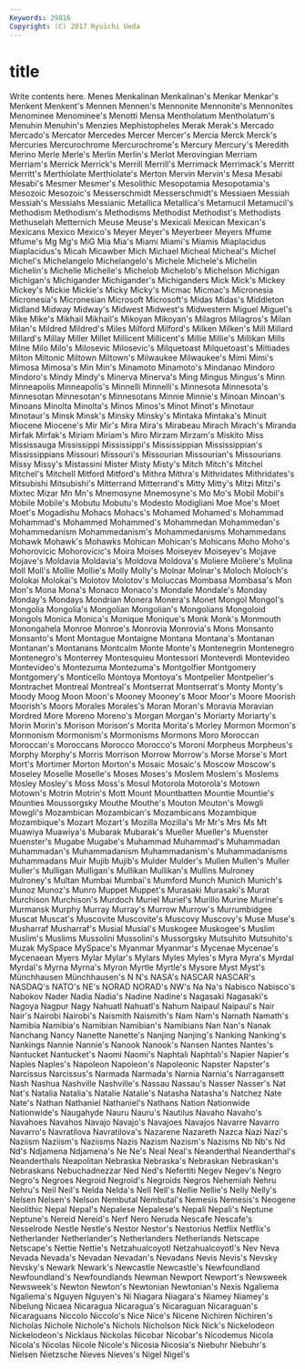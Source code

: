 ```yaml
---
Keywords: 29816 
Copyright: (C) 2017 Ryuichi Ueda
---
```


# title

Write contents here.
Menes Menkalinan Menkalinan's Menkar Menkar's
Menkent Menkent's Mennen Mennen's Mennonite Mennonite's Mennonites Menominee Menominee's Menotti
Mensa Mentholatum Mentholatum's Menuhin Menuhin's Menzies Mephistopheles Merak Merak's Mercado
Mercado's Mercator Mercedes Mercer Mercer's Mercia Merck Merck's Mercuries Mercurochrome
Mercurochrome's Mercury Mercury's Meredith Merino Merle Merle's Merlin Merlin's Merlot
Merovingian Merriam Merriam's Merrick Merrick's Merrill Merrill's Merrimack Merrimack's Merritt
Merritt's Merthiolate Merthiolate's Merton Mervin Mervin's Mesa Mesabi Mesabi's Mesmer
Mesmer's Mesolithic Mesopotamia Mesopotamia's Mesozoic Mesozoic's Messerschmidt Messerschmidt's Messiaen Messiah
Messiah's Messiahs Messianic Metallica Metallica's Metamucil Metamucil's Methodism Methodism's Methodisms
Methodist Methodist's Methodists Methuselah Metternich Meuse Meuse's Mexicali Mexican Mexican's
Mexicans Mexico Mexico's Meyer Meyer's Meyerbeer Meyers Mfume Mfume's Mg
Mg's MiG Mia Mia's Miami Miami's Miamis Miaplacidus Miaplacidus's Micah
Micawber Mich Michael Micheal Micheal's Michel Michel's Michelangelo Michelangelo's Michele
Michele's Michelin Michelin's Michelle Michelle's Michelob Michelob's Michelson Michigan Michigan's
Michigander Michigander's Michiganders Mick Mick's Mickey Mickey's Mickie Mickie's Micky
Micky's Micmac Micmac's Micronesia Micronesia's Micronesian Microsoft Microsoft's Midas Midas's
Middleton Midland Midway Midway's Midwest Midwest's Midwestern Miguel Miguel's Mike
Mike's Mikhail Mikhail's Mikoyan Mikoyan's Milagros Milagros's Milan Milan's Mildred
Mildred's Miles Milford Milford's Milken Milken's Mill Millard Millard's Millay
Miller Millet Millicent Millicent's Millie Millie's Millikan Mills Milne Milo
Milo's Milosevic Milosevic's Milquetoast Milquetoast's Miltiades Milton Miltonic Miltown Miltown's
Milwaukee Milwaukee's Mimi Mimi's Mimosa Mimosa's Min Min's Minamoto Minamoto's
Mindanao Mindoro Mindoro's Mindy Mindy's Minerva Minerva's Ming Mingus Mingus's
Minn Minneapolis Minneapolis's Minnelli Minnelli's Minnesota Minnesota's Minnesotan Minnesotan's Minnesotans
Minnie Minnie's Minoan Minoan's Minoans Minolta Minolta's Minos Minos's Minot
Minot's Minotaur Minotaur's Minsk Minsk's Minsky Minsky's Mintaka Mintaka's Minuit
Miocene Miocene's Mir Mir's Mira Mira's Mirabeau Mirach Mirach's Miranda
Mirfak Mirfak's Miriam Miriam's Miro Mirzam Mirzam's Miskito Miss Mississauga
Mississippi Mississippi's Mississippian Mississippian's Mississippians Missouri Missouri's Missourian Missourian's Missourians
Missy Missy's Mistassini Mister Misty Misty's Mitch Mitch's Mitchel Mitchel's
Mitchell Mitford Mitford's Mithra Mithra's Mithridates Mithridates's Mitsubishi Mitsubishi's Mitterrand
Mitterrand's Mitty Mitty's Mitzi Mitzi's Mixtec Mizar Mn Mn's Mnemosyne
Mnemosyne's Mo Mo's Mobil Mobil's Mobile Mobile's Mobutu Mobutu's Modesto
Modigliani Moe Moe's Moet Moet's Mogadishu Mohacs Mohacs's Mohamed Mohamed's
Mohammad Mohammad's Mohammed Mohammed's Mohammedan Mohammedan's Mohammedanism Mohammedanism's Mohammedanisms Mohammedans
Mohawk Mohawk's Mohawks Mohican Mohican's Mohicans Moho Moho's Mohorovicic Mohorovicic's
Moira Moises Moiseyev Moiseyev's Mojave Mojave's Moldavia Moldavia's Moldova Moldova's
Moliere Moliere's Molina Moll Moll's Mollie Mollie's Molly Molly's Molnar
Molnar's Moloch Moloch's Molokai Molokai's Molotov Molotov's Moluccas Mombasa Mombasa's
Mon Mon's Mona Mona's Monaco Monaco's Mondale Mondale's Monday Monday's
Mondays Mondrian Monera Monera's Monet Mongol Mongol's Mongolia Mongolia's Mongolian
Mongolian's Mongolians Mongoloid Mongols Monica Monica's Monique Monique's Monk Monk's
Monmouth Monongahela Monroe Monroe's Monrovia Monrovia's Mons Monsanto Monsanto's Mont
Montague Montaigne Montana Montana's Montanan Montanan's Montanans Montcalm Monte Monte's
Montenegrin Montenegro Montenegro's Monterrey Montesquieu Montessori Monteverdi Montevideo Montevideo's Montezuma
Montezuma's Montgolfier Montgomery Montgomery's Monticello Montoya Montoya's Montpelier Montpelier's Montrachet
Montreal Montreal's Montserrat Montserrat's Monty Monty's Moody Moog Moon Moon's
Mooney Mooney's Moor Moor's Moore Moorish Moorish's Moors Morales Morales's
Moran Moran's Moravia Moravian Mordred More Moreno Moreno's Morgan Morgan's
Moriarty Moriarty's Morin Morin's Morison Morison's Morita Morita's Morley Mormon
Mormon's Mormonism Mormonism's Mormonisms Mormons Moro Moroccan Moroccan's Moroccans Morocco
Morocco's Moroni Morpheus Morpheus's Morphy Morphy's Morris Morrison Morrow Morrow's
Morse Morse's Mort Mort's Mortimer Morton Morton's Mosaic Mosaic's Moscow
Moscow's Moseley Moselle Moselle's Moses Moses's Moslem Moslem's Moslems Mosley
Mosley's Moss Moss's Mosul Motorola Motorola's Motown Motown's Motrin Motrin's
Mott Mount Mountbatten Mountie Mountie's Mounties Moussorgsky Mouthe Mouthe's Mouton
Mouton's Mowgli Mowgli's Mozambican Mozambican's Mozambicans Mozambique Mozambique's Mozart Mozart's
Mozilla Mozilla's Mr Mr's Mrs Ms Mt Muawiya Muawiya's Mubarak
Mubarak's Mueller Mueller's Muenster Muenster's Mugabe Mugabe's Muhammad Muhammad's Muhammadan
Muhammadan's Muhammadanism Muhammadanism's Muhammadanisms Muhammadans Muir Mujib Mujib's Mulder Mulder's
Mullen Mullen's Muller Muller's Mulligan Mulligan's Mullikan Mullikan's Mullins Mulroney
Mulroney's Multan Mumbai Mumbai's Mumford Munch Munich Munich's Munoz Munoz's
Munro Muppet Muppet's Murasaki Murasaki's Murat Murchison Murchison's Murdoch Muriel
Muriel's Murillo Murine Murine's Murmansk Murphy Murray Murray's Murrow Murrow's
Murrumbidgee Muscat Muscat's Muscovite Muscovite's Muscovy Muscovy's Muse Muse's Musharraf
Musharraf's Musial Musial's Muskogee Muskogee's Muslim Muslim's Muslims Mussolini Mussolini's
Mussorgsky Mutsuhito Mutsuhito's Muzak MySpace MySpace's Myanmar Myanmar's Mycenae Mycenae's
Mycenaean Myers Mylar Mylar's Mylars Myles Myles's Myra Myra's Myrdal
Myrdal's Myrna Myrna's Myron Myrtle Myrtle's Mysore Myst Myst's Münchhausen
Münchhausen's N N's NASA's NASCAR NASCAR's NASDAQ's NATO's NE's NORAD
NORAD's NW's Na Na's Nabisco Nabisco's Nabokov Nader Nadia Nadia's
Nadine Nadine's Nagasaki Nagasaki's Nagoya Nagpur Nagy Nahuatl Nahuatl's Nahum
Naipaul Naipaul's Nair Nair's Nairobi Nairobi's Naismith Naismith's Nam Nam's
Namath Namath's Namibia Namibia's Namibian Namibian's Namibians Nan Nan's Nanak
Nanchang Nancy Nanette Nanette's Nanjing Nanjing's Nanking Nanking's Nankings Nannie
Nannie's Nanook Nanook's Nansen Nantes Nantes's Nantucket Nantucket's Naomi Naomi's
Naphtali Naphtali's Napier Napier's Naples Naples's Napoleon Napoleon's Napoleonic Napster
Napster's Narcissus Narcissus's Narmada Narmada's Narnia Narnia's Narragansett Nash Nashua
Nashville Nashville's Nassau Nassau's Nasser Nasser's Nat Nat's Natalia Natalia's
Natalie Natalie's Natasha Natasha's Natchez Nate Nate's Nathan Nathaniel Nathaniel's
Nathans Nation Nationwide Nationwide's Naugahyde Nauru Nauru's Nautilus Navaho Navaho's
Navahoes Navahos Navajo Navajo's Navajoes Navajos Navarre Navarro Navarro's Navratilova
Navratilova's Nazarene Nazareth Nazca Nazi Nazi's Naziism Naziism's Naziisms Nazis
Nazism Nazism's Nazisms Nb Nb's Nd Nd's Ndjamena Ndjamena's Ne
Ne's Neal Neal's Neanderthal Neanderthal's Neanderthals Neapolitan Nebraska Nebraska's Nebraskan
Nebraskan's Nebraskans Nebuchadnezzar Ned Ned's Nefertiti Negev Negev's Negro Negro's
Negroes Negroid Negroid's Negroids Negros Nehemiah Nehru Nehru's Neil Neil's
Nelda Nelda's Nell Nell's Nellie Nellie's Nelly Nelly's Nelsen Nelsen's
Nelson Nembutal Nembutal's Nemesis Nemesis's Neogene Neolithic Nepal Nepal's Nepalese
Nepalese's Nepali Nepali's Neptune Neptune's Nereid Nereid's Nerf Nero Neruda
Nescafe Nescafe's Nesselrode Nestle Nestle's Nestor Nestor's Nestorius Netflix Netflix's
Netherlander Netherlander's Netherlanders Netherlands Netscape Netscape's Nettie Nettie's Netzahualcoyotl Netzahualcoyotl's
Nev Neva Nevada Nevada's Nevadan Nevadan's Nevadans Nevis Nevis's Nevsky
Nevsky's Newark Newark's Newcastle Newcastle's Newfoundland Newfoundland's Newfoundlands Newman Newport
Newport's Newsweek Newsweek's Newton Newton's Newtonian Newtonian's Nexis Ngaliema Ngaliema's
Nguyen Nguyen's Ni Niagara Niagara's Niamey Niamey's Nibelung Nicaea Nicaragua
Nicaragua's Nicaraguan Nicaraguan's Nicaraguans Niccolo Niccolo's Nice Nice's Nicene Nichiren
Nichiren's Nicholas Nichole Nichole's Nichols Nicholson Nick Nick's Nickelodeon Nickelodeon's
Nicklaus Nickolas Nicobar Nicobar's Nicodemus Nicola Nicola's Nicolas Nicole Nicole's
Nicosia Nicosia's Niebuhr Niebuhr's Nielsen Nietzsche Nieves Nieves's Nigel Nigel's

